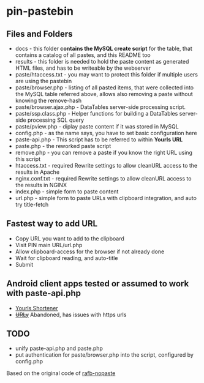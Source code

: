 pin-pastebin
========

Files and Folders
-------------------------
* docs - this folder **contains the MySQL create script** for the table, that contains a catalog of all pastes, and this README too
* results - this folder is needed to hold the paste content as generated HTML files, and has to be writeable by the webserver
* paste/htaccess.txt - you may want to protect this folder if multiple users are using the pastebin
* paste/browser.php - listing of all pasted items, that were collected into the MySQL table referred above, allows also removing a paste without knowing the remove-hash
* paste/browser.ajax.php - DataTables server-side processing script.
* paste/ssp.class.php - Helper functions for building a DataTables server-side processing SQL query
* paste/pview.php - diplay paste content if it was stored in MySQL
* config.php - as the name says, you have to set basic configuration here
* paste-api.php - This script has to be referred to within **Yourls URL**
* paste.php - the reworked paste script
* remove.php - you can remove a paste if you know the right URL using this script
* htaccess.txt - required Rewrite settings to allow cleanURL access to the results in Apache
* nginx.conf.txt - required Rewrite settings to allow cleanURL access to the results in NGINX
* index.php - simple form to paste content
* url.php - simple form to paste URLs with clipboard integration, and auto try title-fetch

Fastest way to add URL
-------------------------
* Copy URL you want to add to the clipboard
* Visit PIN main URL/url.php
* Allow clipboard-access for the browser if not already done
* Wait for clipboard reading, and auto-title
* Submit


Android client apps tested or assumed to work with paste-api.php
-------------------------
* [Yourls Shortener](https://play.google.com/store/apps/details?id=cc.lupine.yourlsshortener)
* ~~[URLy](https://play.google.com/store/apps/details?id=com.mndroid.apps.urly)~~ Abandoned, has issues with https urls


TODO
-------------------------
* unify paste-api.php and paste.php
* put authentication for paste/browser.php into the script, configured by config.php


Based on the original code of [rafb-nopaste](https://code.google.com/archive/p/rafb-nopaste)
